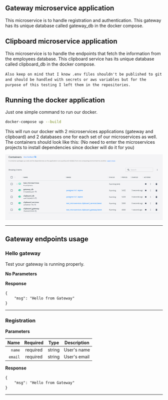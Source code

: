 ## Gateway microservice application

This microservice is to handle registration and authentication.
This gateway has its unique database called gateway_db in the docker compose.

## Clipboard microservice application

This microservice is to handle the endpoints that fetch the information from the employees database.
This clipboard service has its unique database called clipboard_db in the docker compose.

`Also keep on mind that I know .env files shouldn't be published to git and should be handled with secrets or aws variables but for the purpose of this testing I left them in the repositories.`

## Running the docker application

Just one simple command to run our docker.

```bash
docker-compose up --build
```

This will run our docker with 2 microservices applications (gateway and clipboard) and 2 databases one for each set of our microservices as well. The containers should look like this:
(No need to enter the microservices projects to install dependencies since docker will do it for you)

![My Image](./images/1.png)

___

## Gateway endpoints usage

### Hello gateway
Test your gateway is running properly.

**No Parameters**

**Response**

```
{
    "msg": "Hello from Gateway"
}

```
___

### Registration

**Parameters**

|          Name     | Required |  Type   | Description                                                |
| -----------------:|:--------:|:-------:| ---------------------------------------------------------- |
| `name`            | required | string  | User's name                                                |
| `email`           | required | string  | User's email                                               |

**Response**

```
{
    "msg": "Hello from Gateway"
}

```
___
